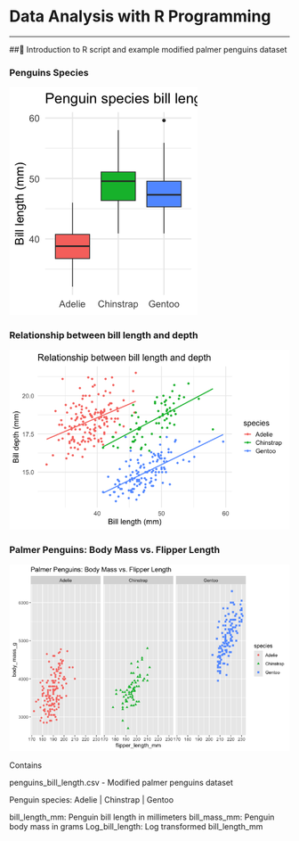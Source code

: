 # **Data Analysis with R Programming**
---

##🐧 Introduction to R script and example modified palmer penguins dataset

### Penguins Species

![Penguins Species](https://github.com/Ribeirosk8/Data-Analysis-with-R-Programming/blob/main/Rplot1.png)

### Relationship between bill length and depth

![Relationship between bill length and depth](https://github.com/Ribeirosk8/Data-Analysis-with-R-Programming/blob/main/Rplot2.png)

### Palmer Penguins: Body Mass vs. Flipper Length

![Palmer Penguins: Body Mass vs. Flipper Length](https://github.com/Ribeirosk8/Data-Analysis-with-R-Programming/blob/palmer-penguins-dataset/Rplot3.png)

Contains

penguins_bill_length.csv - Modified palmer penguins dataset

Penguin species: 
Adelie | Chinstrap | Gentoo

bill_length_mm: Penguin bill length in millimeters
bill_mass_mm: Penguin body mass in grams
Log_bill_length: Log transformed bill_length_mm
